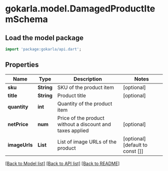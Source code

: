 # gokarla.model.DamagedProductItemSchema

## Load the model package
```dart
import 'package:gokarla/api.dart';
```

## Properties
Name | Type | Description | Notes
------------ | ------------- | ------------- | -------------
**sku** | **String** | SKU of the product item | [optional] 
**title** | **String** | Product title | [optional] 
**quantity** | **int** | Quantity of the product item | 
**netPrice** | **num** | Price of the product without a discount and taxes applied | [optional] 
**imageUrls** | **List<String>** | List of image URLs of the product | [optional] [default to const []]

[[Back to Model list]](../README.md#documentation-for-models) [[Back to API list]](../README.md#documentation-for-api-endpoints) [[Back to README]](../README.md)


